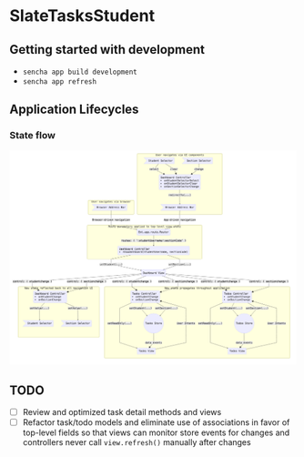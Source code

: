 # SlateTasksStudent

## Getting started with development

- `sencha app build development`
- `sencha app refresh`

## Application Lifecycles

### State flow

![State Flow Diagram](docs/state-flow.png)


## TODO

- [ ] Review and optimized task detail methods and views
- [ ] Refactor task/todo models and eliminate use of associations in favor of top-level fields so that views can monitor store events for changes and controllers never call `view.refresh()` manually after changes